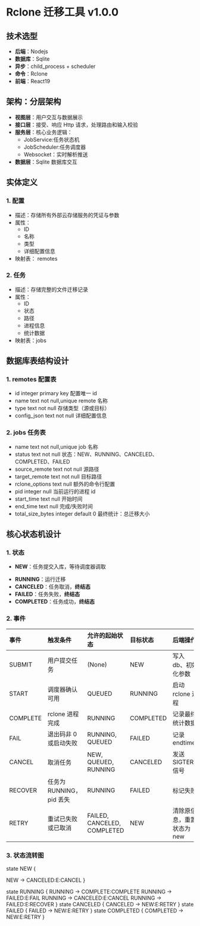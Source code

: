 # Rclone 迁移工具 v1.0.0

## 技术选型

- **后端**：Nodejs
- **数据库**：Sqlite
- **异步**：child_process + scheduler
- **命令**：Rclone
- **前端**：React19

## 架构：分层架构

- **视图层**：用户交互与数据展示
- **接口层**：接受、响应 Http 请求，处理路由和输入校验
- **服务层**：核心业务逻辑：
  - JobService:任务状态机
  - JobScheduler:任务调度器
  - Websocket：实时解析推送
- **数据层**：Sqlite 数据库交互

## 实体定义

### 1. 配置

- 描述：存储所有外部云存储服务的凭证与参数
- 属性：
  - ID
  - 名称
  - 类型
  - 详细配置信息
- 映射表： remotes

### 2. 任务

- 描述：存储完整的文件迁移记录
- 属性：
  - ID
  - 状态
  - 路径
  - 进程信息
  - 统计数据
- 映射表：jobs

## 数据库表结构设计

### 1. remotes 配置表

- id integer primary key 配置唯一 id
- name text not null,unique remote 名称
- type text not null 存储类型（源或目标）
- config_json text not null 详细配置信息

### 2. jobs 任务表

- name text not null,unique job 名称
- status text not null 状态：NEW、RUNNING、CANCELED、COMPLETED、FAILED
- source_remote text not null 源路径
- target_remote text not null 目标路径
- rclone_options text null 额外的命令行配置
- pid integer null 当前运行的进程 id
- start_time text null 开始时间
- end_time text null 完成/失败时间
- total_size_bytes integer default 0 最终统计：总迁移大小

## 核心状态机设计

### 1. 状态

- **NEW**：任务提交入库，等待调度器调取
<!-- - **QUEUED**：被调度器选取，进入队列 -->
- **RUNNING**：运行迁移
- **CANCELED**：任务取消，**终结态**
- **FAILED**：任务失败，**终结态**
- **COMPLETED**：任务成功，**终结态**

### 2. 事件

| 事件     | 触发条件                 | 允许的起始状态              | 目标状态  | 后端操作                   |
| :------- | :----------------------- | :-------------------------- | :-------- | :------------------------- |
| SUBMIT   | 用户提交任务             | (None)                      | NEW       | 写入 db、初始化参数        |
| START    | 调度器确认可用           | QUEUED                      | RUNNING   | 启动 rclone 进程           |
| COMPLETE | rclone 进程完成          | RUNNING                     | COMPLETED | 记录最终统计数据           |
| FAIL     | 退出码非 0 或启动失败    | RUNNING, QUEUED             | FAILED    | 记录 endtime               |
| CANCEL   | 取消任务                 | NEW, QUEUED, RUNNING        | CANCELED  | 发送 SIGTERM 信号          |
| RECOVER  | 任务为 RUNNING，pid 丢失 | RUNNING                     | FAILED    | 标记失败                   |
| RETRY    | 重试已失败或已取消       | FAILED, CANCELED, COMPLETED | NEW       | 清除原信息，重置状态为 new |

### 3. 状态流转图

state NEW {

<!-- NEW -> QUEUED:E:SCHEDULE -->

NEW -> CANCELED:E:CANCEL
}

<!-- state QUEUED {
QUEUED -> RUNNING:E:START
QUEUED -> CANCELED:E:CANCEL
QUEUED -> FAILED:E:FAIL
} -->

state RUNNING {
RUNNING -> COMPLETE:COMPLETE
RUNNING -> FAILED:E:FAIL
RUNNING -> CANCELED:E:CANCEL
RUNNING -> FAILED:E:RECOVER
}
state CANCELED {
CANCELED -> NEW:E:RETRY
}
state FAILED {
FAILED -> NEW:E:RETRY
}
state COMPLETED {
COMPLETED -> NEW:E:RETRY
}
